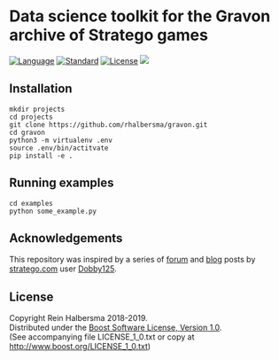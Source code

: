Data science toolkit for the Gravon archive of Stratego games
=============================================================

[![Language](https://img.shields.io/badge/language-Python-blue.svg)](https://www.python.org/)
[![Standard](https://img.shields.io/badge/Python-3.6-blue.svg)](https://en.wikipedia.org/wiki/History_of_Python)
[![License](https://img.shields.io/badge/license-Boost-blue.svg)](https://opensource.org/licenses/BSL-1.0)
[![](https://tokei.rs/b1/github/rhalbersma/gravon)](https://github.com/rhalbersma/gravon)

Installation
------------

    mkdir projects
    cd projects
    git clone https://github.com/rhalbersma/gravon.git
    cd gravon
    python3 -m virtualenv .env
    source .env/bin/actitvate
    pip install -e .

Running examples
----------------

    cd examples
    python some_example.py

Acknowledgements
----------------

This repository was inspired by a series of [forum](http://forum.stratego.com/topic/4470-top-20-common-game-setups-at-gravon-site/) and [blog](https://stratego-tips.blogspot.com/) posts by [stratego.com](http://www.stratego.com/) user [Dobby125](http://forum.stratego.com/user/873-dobby125/).

License
-------

Copyright Rein Halbersma 2018-2019.  
Distributed under the [Boost Software License, Version 1.0](http://www.boost.org/users/license.html).  
(See accompanying file LICENSE_1_0.txt or copy at http://www.boost.org/LICENSE_1_0.txt)